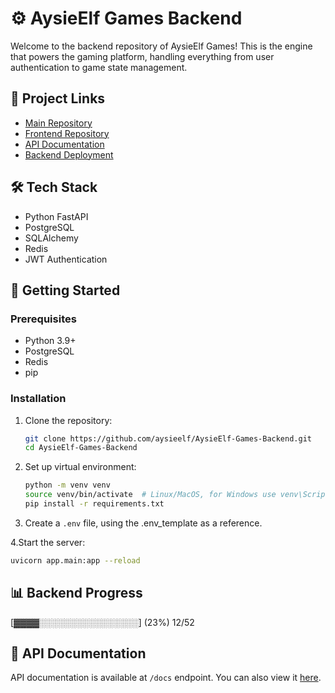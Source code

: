 # ⚙️ AysieElf Games Backend

Welcome to the backend repository of AysieElf Games! This is the engine that powers the gaming platform, handling everything from user authentication to game state management.

## 🔗 Project Links
- [Main Repository](https://github.com/aysieelf/AysieElf-Games)
- [Frontend Repository](https://github.com/aysieelf/AysieElf-Games-Frontend)
- [API Documentation](https://aysieelf-games-api-c2eb044503c3.herokuapp.com/docs)
- [Backend Deployment](https://aysieelf-games-api-c2eb044503c3.herokuapp.com/)

## 🛠️ Tech Stack
- Python FastAPI
- PostgreSQL
- SQLAlchemy
- Redis
- JWT Authentication

## 🚀 Getting Started

### Prerequisites
- Python 3.9+
- PostgreSQL
- Redis
- pip

### Installation
1. Clone the repository:
   ```bash
   git clone https://github.com/aysieelf/AysieElf-Games-Backend.git
   cd AysieElf-Games-Backend
   ```

2. Set up virtual environment:
   ```bash
   python -m venv venv
   source venv/bin/activate  # Linux/MacOS, for Windows use venv\Scripts\activate
   pip install -r requirements.txt
   ```

3. Create a `.env` file, using the .env_template as a reference.

4.Start the server:
   ```bash
   uvicorn app.main:app --reload
   ```

## 📊 Backend Progress
[▓▓▓▓░░░░░░░░░░░░░░░░] (23%) 12/52

## 📝 API Documentation
API documentation is available at `/docs` endpoint. You can also view it [here](https://aysieelf-games-api-c2eb044503c3.herokuapp.com/docs).